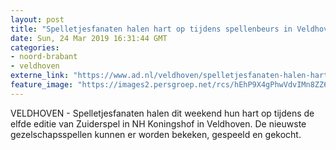 ```yaml
---
layout: post
title: "Spelletjesfanaten halen hart op tijdens spellenbeurs in Veldhoven"
date: Sun, 24 Mar 2019 16:31:44 GMT
categories: 
- noord-brabant 
- veldhoven 
externe_link: "https://www.ad.nl/veldhoven/spelletjesfanaten-halen-hart-op-tijdens-spellenbeurs-in-veldhoven~a0cae40a/"
feature_image: "https://images2.persgroep.net/rcs/hEhP9X4gPhwVdvIMn8ZZ6ya5cTM/diocontent/144042647/_fitwidth/400/?appId=21791a8992982cd8da851550a453bd7f&quality=0.7"
---
```


VELDHOVEN - Spelletjesfanaten halen dit weekend hun hart op tijdens de elfde editie van Zuiderspel in NH Koningshof in Veldhoven. De nieuwste gezelschapsspellen kunnen er worden bekeken, gespeeld en gekocht.
